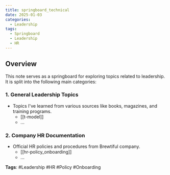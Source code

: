 ```yaml
---
title: springboard_technical
date: 2025-01-03
categories:
  - Leadership
tags:
  - Springboard
  - Leadership
  - HR
---
```


## Overview

This note serves as a springboard for exploring topics related to leadership.
It is split into the following main categories:

### 1. General Leadership Topics

*   Topics I've learned from various sources like books, magazines, and training programs.
    *   [[t-model]]
    * ...


### 2. Company HR Documentation

*   Official HR policies and procedures from Brewtiful company.
    * [[hr-policy_onboarding]]
    * ...

**Tags**: #Leadership #HR #Policy #Onboarding  
